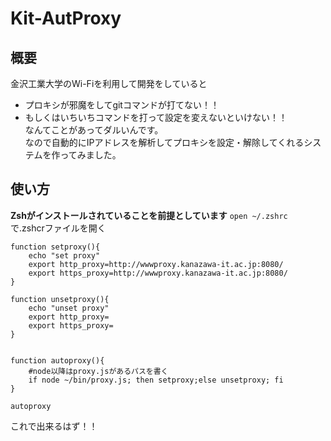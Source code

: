 # Kit-AutProxy
## 概要
金沢工業大学のWi-Fiを利用して開発をしていると
- プロキシが邪魔をしてgitコマンドが打てない！！
- もしくはいちいちコマンドを打って設定を変えないといけない！！<br>
なんてことがあってダルいんです。<br>
なので自動的にIPアドレスを解析してプロキシを設定・解除してくれるシステムを作ってみました。

## 使い方
**Zshがインストールされていることを前提としています**
```open ~/.zshrc ```で.zshcrファイルを開く
```
function setproxy(){
    echo "set proxy"
    export http_proxy=http://wwwproxy.kanazawa-it.ac.jp:8080/
	export https_proxy=http://wwwproxy.kanazawa-it.ac.jp:8080/
}

function unsetproxy(){
    echo "unset proxy"
    export http_proxy=
	export https_proxy=
}


function autoproxy(){
	#node以降はproxy.jsがあるパスを書く
    if node ~/bin/proxy.js; then setproxy;else unsetproxy; fi
}

autoproxy
```
これで出来るはず！！
